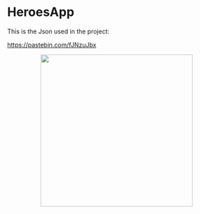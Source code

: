 <H1>
HeroesApp
</H1>


This is the Json used in the project:

https://pastebin.com/fJNzuJbx


<p align="center">
<img src="https://user-images.githubusercontent.com/34707669/65158943-fd5a7400-da3b-11e9-8888-709f80a60237.gif" width="350">
</p>




